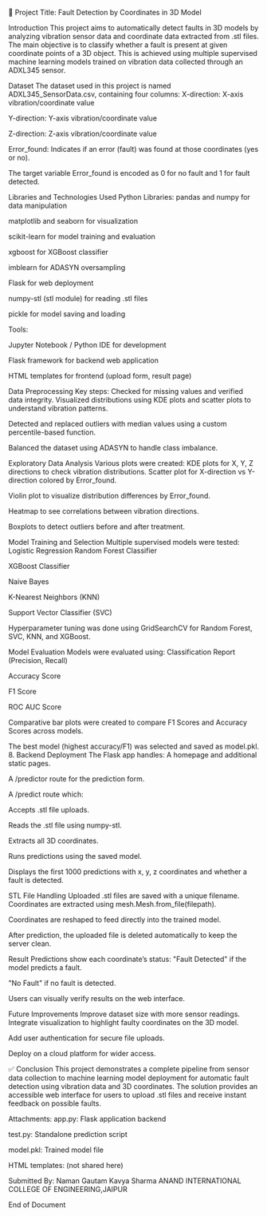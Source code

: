 📄 Project Title: Fault Detection by Coordinates in 3D Model

Introduction This project aims to automatically detect faults in 3D models by analyzing vibration sensor data and coordinate data extracted from .stl files. The main objective is to classify whether a fault is present at given coordinate points of a 3D object. This is achieved using multiple supervised machine learning models trained on vibration data collected through an ADXL345 sensor.

Dataset The dataset used in this project is named ADXL345_SensorData.csv, containing four columns: X-direction: X-axis vibration/coordinate value

Y-direction: Y-axis vibration/coordinate value

Z-direction: Z-axis vibration/coordinate value

Error_found: Indicates if an error (fault) was found at those coordinates (yes or no).

The target variable Error_found is encoded as 0 for no fault and 1 for fault detected.

Libraries and Technologies Used Python Libraries:
pandas and numpy for data manipulation

matplotlib and seaborn for visualization

scikit-learn for model training and evaluation

xgboost for XGBoost classifier

imblearn for ADASYN oversampling

Flask for web deployment

numpy-stl (stl module) for reading .stl files

pickle for model saving and loading

Tools:

Jupyter Notebook / Python IDE for development

Flask framework for backend web application

HTML templates for frontend (upload form, result page)

Data Preprocessing Key steps: Checked for missing values and verified data integrity.
Visualized distributions using KDE plots and scatter plots to understand vibration patterns.

Detected and replaced outliers with median values using a custom percentile-based function.

Balanced the dataset using ADASYN to handle class imbalance.

Exploratory Data Analysis Various plots were created: KDE plots for X, Y, Z directions to check vibration distributions.
Scatter plot for X-direction vs Y-direction colored by Error_found.

Violin plot to visualize distribution differences by Error_found.

Heatmap to see correlations between vibration directions.

Boxplots to detect outliers before and after treatment.

Model Training and Selection Multiple supervised models were tested: Logistic Regression
Random Forest Classifier

XGBoost Classifier

Naive Bayes

K-Nearest Neighbors (KNN)

Support Vector Classifier (SVC)

Hyperparameter tuning was done using GridSearchCV for Random Forest, SVC, KNN, and XGBoost.

Model Evaluation Models were evaluated using:
Classification Report (Precision, Recall)

Accuracy Score

F1 Score

ROC AUC Score

Comparative bar plots were created to compare F1 Scores and Accuracy Scores across models.

The best model (highest accuracy/F1) was selected and saved as model.pkl. 8. Backend Deployment The Flask app handles: A homepage and additional static pages.

A /predictor route for the prediction form.

A /predict route which:

Accepts .stl file uploads.

Reads the .stl file using numpy-stl.

Extracts all 3D coordinates.

Runs predictions using the saved model.

Displays the first 1000 predictions with x, y, z coordinates and whether a fault is detected.

STL File Handling Uploaded .stl files are saved with a unique filename.
Coordinates are extracted using mesh.Mesh.from_file(filepath).

Coordinates are reshaped to feed directly into the trained model.

After prediction, the uploaded file is deleted automatically to keep the server clean.

Result Predictions show each coordinate’s status:
"Fault Detected" if the model predicts a fault.

"No Fault" if no fault is detected.

Users can visually verify results on the web interface.

Future Improvements Improve dataset size with more sensor readings.
Integrate visualization to highlight faulty coordinates on the 3D model.

Add user authentication for secure file uploads.

Deploy on a cloud platform for wider access.

✅ Conclusion This project demonstrates a complete pipeline from sensor data collection to machine learning model deployment for automatic fault detection using vibration data and 3D coordinates. The solution provides an accessible web interface for users to upload .stl files and receive instant feedback on possible faults.

Attachments: app.py: Flask application backend

test.py: Standalone prediction script

model.pkl: Trained model file

HTML templates: (not shared here)

Submitted By: Naman Gautam Kavya Sharma ANAND INTERNATIONAL COLLEGE OF ENGINEERING,JAIPUR

End of Document
